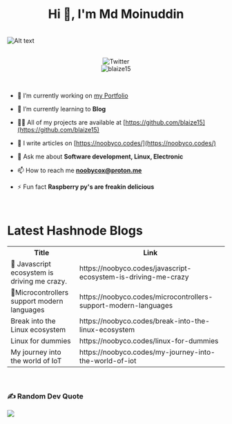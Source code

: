 <h1 align="center">Hi 👋, I'm Md Moinuddin</h1>

<br>

<img title="a title" alt="Alt text" src="https://github.com/Blaize15/Blaize15/assets/59837486/164ff252-7eb8-4f17-9833-6bff88c1b71f">

<!-- <h2 align="center">A curious technology explorer </h2> -->

<br>
<br>

<p align="center">
  
<img src="https://img.shields.io/twitter/follow/noobyco?label=SUPER%20ACTIVE%20HERE&style=for-the-badge&logo=x" alt="Twitter" style="vertical-align:top margin:6px 4px">
<br>
<img src="https://komarev.com/ghpvc/?username=blaize15&label=Profile%20views&color=0e75b6&style=for-the-badge" alt="blaize15" />
</p>

<br>

<p align="left">  </p>



- 🔭 I’m currently working on [my Portfolio](https://github.com/Blaize15/portfolio)

- 🌱 I’m currently learning to **Blog**

- 👨‍💻 All of my projects are available at [https://github.com/blaize15](https://github.com/blaize15)

- 📝 I write articles on [https://noobyco.codes/](https://noobyco.codes/)

- 💬 Ask me about **Software development, Linux, Electronic**

- 📫 How to reach me **noobycox@proton.me**

- ⚡ Fun fact **Raspberry py's are freakin delicious**

<br>



# Latest Hashnode Blogs

<table>
  <tr><th>Title</th><th>Link</th></tr>
  <!-- STACKOVERFLOW:START --><tr><td>🦊 Javascript ecosystem is driving me crazy.</td><td>https://noobyco.codes/javascript-ecosystem-is-driving-me-crazy</td></tr><tr><td>🦄Microcontrollers support modern languages</td><td>https://noobyco.codes/microcontrollers-support-modern-languages</td></tr><tr><td>Break into the Linux ecosystem</td><td>https://noobyco.codes/break-into-the-linux-ecosystem</td></tr><tr><td>Linux for dummies</td><td>https://noobyco.codes/linux-for-dummies</td></tr><tr><td>My journey into the world of IoT</td><td>https://noobyco.codes/my-journey-into-the-world-of-iot</td></tr><!-- STACKOVERFLOW:END -->
</table>

<br>

### ✍️ Random Dev Quote
![](https://quotes-github-readme.vercel.app/api?type=horizontal&theme=radical)
